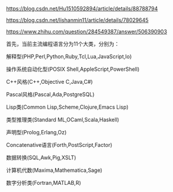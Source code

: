 


https://blog.csdn.net/Hu1510592894/article/details/88788794

https://blog.csdn.net/lishanmin11/article/details/78029645



https://www.zhihu.com/question/284549387/answer/506390903


首先，当前主流编程语言分为11个大类，分别为：

解释型(PHP,Perl,Python,Ruby,Tcl,Lua,JavaScript,Io)

操作系统自动化型(POSIX Shell,AppleScript,PowerShell)

C++风格(C++,Objective C,Java,C#)

Pascal风格(Pascal,Ada,PostgreSQL)

Lisp类(Common Lisp,Scheme,Clojure,Emacs Lisp)

类型推理类(Standard ML,OCaml,Scala,Haskell)

声明型(Prolog,Erlang,Oz)

Concatenative语言(Forth,PostScript,Factor)

数据转换(SQL,Awk,Pig,XSLT)

计算机代数(Maxima,Mathematica,Sage)

数字分析类(Fortran,MATLAB,R)














